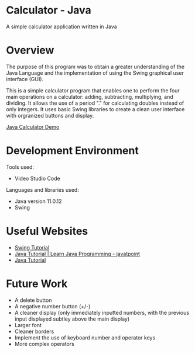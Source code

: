 # Calculator - Java
 A simple calculator application written in Java


 # Overview

The purpose of this program was to obtain a greater understanding of the Java Language and the implementation of using the Swing graphical user interface (GUI). 

This is a simple calculator program that enables one to perform the four main operations on a calculator: adding, subtracting, multiplying, and dividing. It allows the use of a period "." for calculating doubles instead of only integers. It uses basic Swing libraries to create a clean user interface with orgranized buttons and display. 


[Java Calculator Demo](https://www.youtube.com/watch?v=XImdFT4OEcI)

# Development Environment

Tools used: 
- Video Studio Code

Languages and libraries used: 
- Java version 11.0.12
- Swing


# Useful Websites

- [Swing Tutorial](https://www.tutorialspoint.com/swing/index.htm)
- [Java Tutorial | Learn Java Programming - javatpoint](https://www.javatpoint.com/java-tutorial)
- [Java Tutorial](https://www.w3schools.com/java)

# Future Work

- A delete button
- A negative number button (+/-)
- A cleaner display (only immediately inputted numbers, with the previous input displayed subtley above the main display)
- Larger font
- Cleaner borders
- Implement the use of keyboard number and operator keys
- More complex operators
